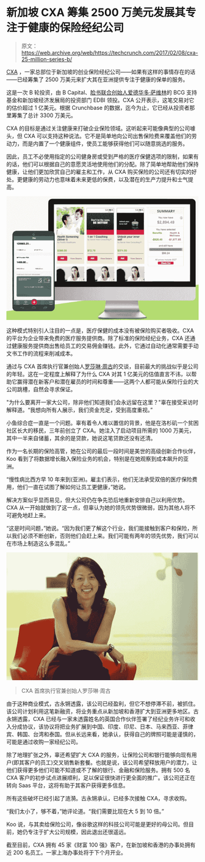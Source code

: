 # 新加坡 CXA 筹集 2500 万美元发展其专注于健康的保险经纪公司 

> 原文：<https://web.archive.org/web/https://techcrunch.com/2017/02/08/cxa-25-million-series-b/>

[CXA](https://web.archive.org/web/20230129232726/http://www.cxagroup.com/) ，一家总部位于新加坡的创业保险经纪公司——如果有这样的事情存在的话——已经筹集了 2500 万美元来扩大其在亚洲提供专注于健康的保单的服务。

这是一次 B 轮投资，由 B Capital、[脸书联合创始人爱德华多·萨维林](https://web.archive.org/web/20230129232726/https://techcrunch.com/2016/05/19/facebook-co-founder-eduardo-saverins-new-fund-closes-initial-140m-for-deals-in-asia/)的 BCG 支持基金和新加坡经济发展局的投资部门 EDBI 领投。CXA 公开表示，这笔交易对它的估价超过 1 亿美元。根据 Crunchbase 的数据，迄今为止，它已经从投资者那里筹集了总计 3300 万美元。

CXA 的目标是通过关注健康来打破企业保险领域。这听起来可能像典型的公司噱头，但 CXA 可以支持这种说法。它不是简单地向公司出售保险费来覆盖他们的劳动力，而是内置了一个健康组件，使员工能够获得他们可以随意挑选的服务。

因此，员工不必使用指定的公司健身房或受到严格的医疗保健选项的限制，如果有的话，他们可以根据自己的意愿灵活地使用他们的分配。除了简单地帮助他们保持健康，让他们更加欣赏自己的雇主和工作，从 CXA 购买保险的公司还有切实的好处。更健康的劳动力也意味着未来更低的保费，以及潜在的生产力提升和士气提高。

![screen-shot-2017-02-07-at-7-16-32-am](img/a9ac73c74c2cc6f53bf494debc815d22.png)

这种模式特别引人注目的一点是，医疗保健的成本没有被保险购买者吸收。CXA 的平台为企业带来免费的医疗服务提供商。除了标准的保险经纪业务，CXA 还通过健康服务提供商出售给员工的交易佣金赚钱。此外，它通过自动化通常需要手动文书工作的流程来削减成本。

通过与 CXA 首席执行官兼创始人[罗莎琳·周古](https://web.archive.org/web/20230129232726/https://www.linkedin.com/in/rosaline-chow-koo-212334/)的交谈，目前最大的挑战似乎是公司的年轻。这在一定程度上解释了为什么 CXA 对其 1 亿美元的估值直言不讳，以帮助它赢得潜在新客户和潜在雇员的时间和尊重——这两个人都可能从保险行业的大公司跳槽，自然会寻求保证。

"为什么要离开一家大公司，除非他们知道我们会永远留在这里？"辜在接受采访时解释道。“我想向所有人展示，我们资金充足，受到高度重视。”

小鱼综合症一直是一个问题。辜有着令人难以置信的背景，他是在洛杉矶一个贫困社区长大的移民，三年前创立了 CXA。她注入了启动项目所需的 1000 万美元，其中一半来自储蓄，其余的是贷款，她说这笔贷款还没有还清。

作为一名长期的保险高管，她在公司的最后一段时间是美世的高级创新合作伙伴，Koo 看到了将数据增长融入保险业务的机会，特别是在她观察到成本飙升的亚洲。

“慢性病比西方早 10 年来到(亚洲)。雇主们表示，他们无法承受双倍的医疗保险费用，他们一直在试图了解如何让员工更健康，”她说。

解决方案似乎显而易见，但大公司仍在争先恐后地重新安排自己以利用优势。CXA 从一开始就做到了这一点，但辜认为她的领先优势很微弱，因为其他人将不可避免地赶上来。

“这是时间问题，”她说。“因为我们更了解这个行业，我们能接触到客户和保险，所以我们必须不断创新，否则他们会赶上来。我们可能有两年的领先优势，我们可以在市场上制造这么多混乱。”

![rosaline-chow-koo](img/3a1d6409bdb1968dc468eef2402a7518.png)

> CXA 首席执行官兼创始人罗莎琳·周古

由于这种商业模式，古永锵透露，该公司已经盈利，但它不想停滞不前，被抓住。该公司计划利用这笔新融资，将业务重点从新加坡和香港扩大到亚洲更多地区。古永锵透露，CXA 已经与一家未透露姓名的英国合作伙伴签署了经纪业务许可和收入分成协议，该协议将把业务扩展到中国、印度、印尼、日本、马来西亚、菲律宾、韩国、台湾和泰国。但从长远来看，她承认，获得自己的牌照可能是谨慎的，可能是通过收购一家经纪公司。

除了地理扩张之外，辜还希望扩大 CXA 的服务，让保险公司和银行能够向现有用户(即其客户的员工)交叉销售新套餐。也就是说，该公司希望释放用户的潜力，让他们获得更多他们可能不知道或不了解的银行、金融和保险服务。拥有 500 名 CXA 客户的初步试点进展顺利，足以保证很快进行更全面的推广。该公司还正在转向 Saas 平台，这将有助于其客户获得更多信息。

所有这些破坏已经引起了涟漪。古永锵承认，已经多次接触 CXA，寻求收购。

“我们太小了，够不着，”她评论道。“我们需要比现在大 5 到 10 倍。”

Koo 说，与其卖给保险公司，像谷歌这样的科技公司可能是更好的母公司。但目前，她仍专注于扩大公司规模，因此退出还很遥远。

截至目前，CXA 拥有 45 家《财富 100 强》客户，在新加坡和香港的办事处拥有近 200 名员工。一家上海办事处将于下个月开业。